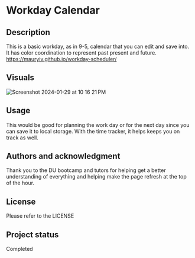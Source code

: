 # Workday Calendar

## Description
This is a basic workday, as in 9-5, calendar that you can edit and save into. It has color coordination to represent past present and future.
https://mauryiv.github.io/workday-scheduler/

## Visuals
![Screenshot 2024-01-29 at 10 16 21 PM](https://github.com/MauryIV/workday-scheduler/assets/146037880/b8be4f86-f439-4e8b-838c-1751e36f5fa2)

## Usage
This would be good for planning the work day or for the next day since you can save it to local storage. With the time tracker, it helps keeps you on track as well.

## Authors and acknowledgment
Thank you to the DU bootcamp and tutors for helping get a better understanding of everything and helping make the page refresh at the top of the hour.

## License
Please refer to the LICENSE

## Project status
Completed
